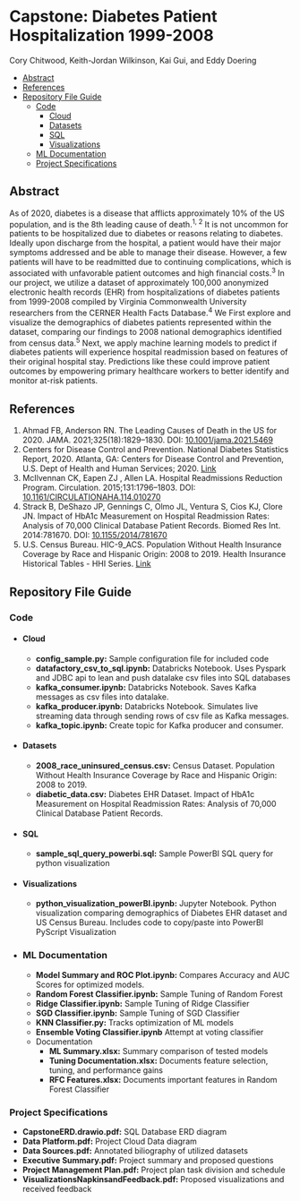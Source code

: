 # Capstone: Diabetes Patient Hospitalization 1999-2008
Cory Chitwood, Keith-Jordan Wilkinson, Kai Gui, and Eddy Doering

  * [Abstract](#abstract)
  * [References](#references)
  * [Repository File Guide](#repository-file-guide)
    + [Code](#code)
      - [Cloud](#cloud)
      - [Datasets](#datasets)
      - [SQL](#sql)
      - [Visualizations](#visualizations)
    + [ML Documentation](#ml-documentation)
    + [Project Specifications](#project-specifications)

## Abstract

As of 2020, diabetes is a disease that afflicts approximately 10% of the US population, and is the 8th leading cause of death.<sup>1, 2</sup> It is not uncommon for patients to be hospitalized due to diabetes or reasons relating to diabetes. Ideally upon discharge from the hospital, a patient would have their major symptoms addressed and be able to manage their disease. However, a few patients will have to be readmitted due to continuing complications, which is associated with unfavorable patient outcomes and high financial costs.<sup>3</sup> In our project, we utilize a dataset of approximately 100,000 anonymized electronic health records (EHR) from hospitalizations  of diabetes patients from 1999-2008 compiled by Virginia Commonwealth University researchers from the CERNER Health Facts Database.<sup>4</sup> We First explore and visualize the demographics of diabetes patients represented within the dataset, comparing our findings to 2008 national demographics identified from census data.<sup>5</sup> Next, we apply machine learning models to predict if diabetes patients will experience hospital readmission based on features of their original hospital stay. Predictions like these could improve patient outcomes by empowering primary healthcare workers to better identify and monitor at-risk patients.

## References
1. Ahmad FB, Anderson RN. The Leading Causes of Death in the US for 2020. JAMA. 2021;325(18):1829–1830. DOI: [10.1001/jama.2021.5469](http://doi.org/10.1001/jama.2021.5469)
2. Centers for Disease Control and Prevention. National Diabetes Statistics Report, 2020. Atlanta, GA: Centers for Disease Control and Prevention, U.S. Dept of Health and Human Services; 2020. [Link](https://www.cdc.gov/diabetes/data/statistics-report/index.html)
3. McIlvennan CK, Eapen ZJ , Allen LA. Hospital Readmissions Reduction Program. Circulation. 2015;131:1796–1803. DOI: [10.1161/CIRCULATIONAHA.114.010270](http://doi.org/10.1161/CIRCULATIONAHA.114.010270)
4. Strack B, DeShazo JP, Gennings C, Olmo JL, Ventura S, Cios KJ, Clore JN. Impact of HbA1c Measurement on Hospital Readmission Rates: Analysis of 70,000 Clinical Database Patient Records. Biomed Res Int. 2014:781670. DOI: [10.1155/2014/781670](http://doi.org/10.1155/2014/781670)
5. U.S. Census Bureau. HIC-9_ACS. Population Without Health Insurance Coverage by Race and Hispanic Origin: 2008 to 2019. Health Insurance Historical Tables - HHI Series. [Link](https://www.census.gov/data/tables/time-series/demo/health-insurance/historical-series/hic.html)

## Repository File Guide

### Code

* #### Cloud
  * **config_sample.py:** Sample configuration file for included code
  * **datafactory_csv_to_sql.ipynb:** Databricks Notebook. Uses Pyspark and JDBC api to lean and push datalake csv files into SQL databases
  * **kafka_consumer.ipynb:** Databricks Notebook. Saves Kafka messages as csv files into datalake.
  * **kafka_producer.ipynb:** Databricks Notebook. Simulates live streaming data through sending rows of csv file as Kafka messages.
  * **kafka_topic.ipynb:** Create topic for Kafka producer and consumer.
* #### Datasets
  * **2008_race_uninsured_census.csv:** Census Dataset. Population Without Health Insurance Coverage by Race and Hispanic Origin: 2008 to 2019.
  * **diabetic_data.csv:** Diabetes EHR Dataset. Impact of HbA1c Measurement on Hospital Readmission Rates: Analysis of 70,000 Clinical Database Patient Records.

* #### SQL
  * **sample_sql_query_powerbi.sql:** Sample PowerBI SQL query for python visualization
  
* #### Visualizations
  * **python_visualization_powerBI.ipynb:** Jupyter Notebook. Python visualization comparing demographics of Diabetes EHR dataset and US Census Bureau. Includes code to copy/paste into PowerBI PyScript Visualization

* ### ML Documentation
   * **Model Summary and ROC Plot.ipynb:** Compares Accuracy and AUC Scores for optimized models.
   * **Random Forest Classifier.ipynb:** Sample Tuning of Random Forest
   * **Ridge Classifier.ipynb:** Sample Tuning of Ridge Classifier
   * **SGD Classifier.ipynb:** Sample Tuning of SGD Classifier
   * **KNN Classifier.py:** Tracks optimization of ML models 
   * **Ensemble Voting Classifier.ipynb** Attempt at voting classifier
   * Documentation
      * **ML Summary.xlsx:** Summary comparison of tested models
      * **Tuning Documentation.xlsx:** Documents feature selection, tuning, and performance gains
      * **RFC Features.xlsx:** Documents important features in Random Forest Classifier

### Project Specifications
* **CapstoneERD.drawio.pdf:** SQL Database ERD diagram
* **Data Platform.pdf:** Project Cloud Data diagram
* **Data Sources.pdf:** Annotated biliography of utilized datasets
* **Executive Summary.pdf:** Project summary and proposed questions
* **Project Management Plan.pdf:** Project plan task division and schedule
* **VisualizationsNapkinsandFeedback.pdf:** Proposed visualizations and received feedback
